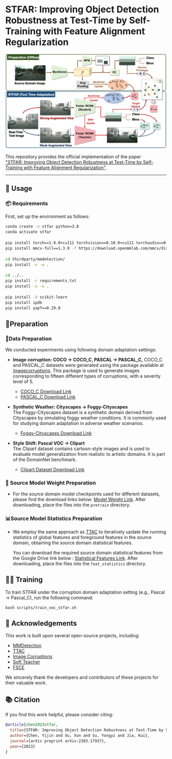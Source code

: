 # STFAR: Improving Object Detection Robustness at Test-Time by Self-Training with Feature Alignment Regularization

![](./assets/Pipeline.png)

This repository provides the official implementation of the paper  
["STFAR: Improving Object Detection Robustness at Test-Time by Self-Training with Feature Alignment Regularization"](https://arxiv.org/abs/2303.17937).

---

## 🚀 Usage

### 📦 Requirements

First, set up the environment as follows:

```bash
conda create -n stfar python=3.8
conda activate stfar

pip install torch==1.9.0+cu111 torchvision==0.10.0+cu111 torchaudio==0.9.0 -f https://download.pytorch.org/whl/torch_stable.html
pip install mmcv-full==1.3.9 -f https://download.openmmlab.com/mmcv/dist/cu111/torch1.9/index.html

cd thirdparty/mmdetection/
pip install -v -e .

cd ../..
pip install -r requirements.txt
pip install -v -e .

pip install -U scikit-learn
pip install ipdb
pip install yapf==0.29.0
```

## 📁Preparation

### 📁Data Preparation

We conducted experiments using following domain adaptation settings:

- **Image corruption: COCO -> COCO_C, PASCAL -> PASCAL_C,** COCO_C and PASCAL_C datasets were generated using the package available at [imagecorruptions](https://github.com/bethgelab/imagecorruptions). This package is used to generate images corresponding to fifteen different types of corruptions, with a severity level of 5.
  - [COCO_C Download Link](https://drive.google.com/drive/folders/1Ei4RTyhqqjKdJvZA-Nkaet-5UEJn6O8B?usp=drive_link)
  - [PASCAL_C Download Link](https://drive.google.com/file/d/1-wqPX9Fni-4B-2QRmZ8xsyK-elbb5c1f/view?usp=drive_link)

- **Synthetic Weather: Cityscapes → Foggy-Cityscapes**  
  The Foggy-Cityscapes dataset is a synthetic domain derived from Cityscapes by simulating foggy weather conditions. It is commonly used for studying domain adaptation in adverse weather scenarios.  
  - [Foggy-Cityscapes Download Link](https://www.cityscapes-dataset.com/downloads/)

- **Style Shift: Pascal VOC → Clipart**  
  The Clipart dataset contains cartoon-style images and is used to evaluate model generalization from realistic to artistic domains. It is part of the DomainNet benchmark.  
  - [Clipart Dataset Download Link](http://ai.bu.edu/M3SDA/)

### 💾 Source Model Weight Preparation

- For the source domain model checkpoints used for different datasets, please find the download links below: [Model Weight Link](https://drive.google.com/drive/folders/19g7bTCkCHNfUi9AkyQ0TKCW4t5R0lVKL?usp=sharing). After downloading, place the files into the `pretrain` directory.

### 📊Source Model Statistics Preparation

- We employ the same approach as [TTAC](https://github.com/Gorilla-Lab-SCUT/TTAC) to iteratively update the running statistics of global features and foreground features in the source domain, obtaining the source domain statistical features. 

  You can download the required source domain statistical features from the Google Drive link below : [Statistical Features Link](https://drive.google.com/drive/folders/1gieeMf7Jkv735ti81fzbm43qIKaW4TON?usp=drive_link). After downloading, place the files into the `feat_statistics` directory.

## 🏋️‍♀️ Training

To train STFAR under the corruption domain adaptation setting (e.g., Pascal → Pascal_C), run the following command:

```shell
bash scripts/train_voc_stfar.sh
```

## 🙏 Acknowledgements

This work is built upon several open-source projects, including:

- [MMDetection](https://github.com/open-mmlab/mmdetection)
- [TTAC](https://github.com/Gorilla-Lab-SCUT/TTAC)
- [Image Corruptions](https://github.com/bethgelab/imagecorruptions)
- [Soft Teacher](https://github.com/microsoft/SoftTeacher)
- [FSCE](https://github.com/megvii-research/FSCE)

We sincerely thank the developers and contributors of these projects for their valuable work.

## 📚 Citation
If you find this work helpful, please consider citing:
```bib
@article{chen2023stfar,
  title={STFAR: Improving Object Detection Robustness at Test-Time by Self-Training with Feature Alignment Regularization},
  author={Chen, Yijin and Xu, Xun and Su, Yongyi and Jia, Kui},
  journal={arXiv preprint arXiv:2303.17937},
  year={2023}
}
```
